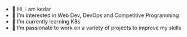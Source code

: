 - 👋 Hi, I am kedar
- 👀 I’m interested in Web Dev, DevOps and Competitive Programming 
- 🌱 I’m currently learning K8s
- 💞️ I’m passionate to work on a variety of projects to improve my skills
<!---
kedar-1401/kedar-1401 is a ✨ special ✨ repository because its `README.md` (this file) appears on your GitHub profile.
You can click the Preview link to take a look at your changes.
--->
